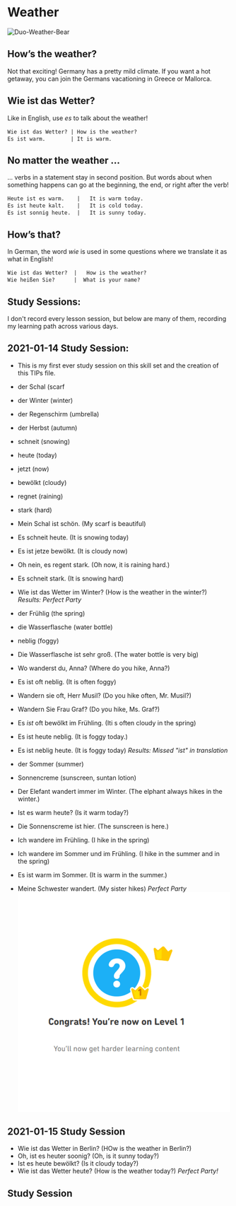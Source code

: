 # Weather
![Duo-Weather-Bear](https://d1btvuu4dwu627.cloudfront.net/7eea16a2572cb8a758f911276f810830/42532029fe19f5f4e540e44f0cbaeb9a/images/d07add6e7b094484b8dbcfcb36365a5a.svg)


## How’s the weather?
Not that exciting! 
Germany has a pretty mild climate.
If you want a hot getaway, you can join the Germans vacationing in Greece or Mallorca. 

## Wie ist das Wetter?
Like in English, use _es_  to talk about the weather!

    Wie ist das Wetter? | How is the weather?
    Es ist warm.        | It is warm.
    
## No matter the weather ...
... verbs
 in a statement stay in second position. 
 But words about when something happens can go at the beginning, the end, or right after the verb!
 
    Heute ist es warm.    |   It is warm today.
    Es ist heute kalt.    |   It is cold today.
    Es ist sonnig heute.  |   It is sunny today.
    
## How’s that?
In German, the word _wie_
 is used in some questions where we translate it as what in English!
 
    Wie ist das Wetter?  |   How is the weather? 
    Wie heißen Sie?      |  What is your name?
    
## Study Sessions: 
I don't record every lesson session, but below are many of them, recording my learning path across various days.

## 2021-01-14 Study Session:
* This is my first ever study session on this skill set and the creation of this TIPs file. 
* der Schal (scarf
* der Winter (winter)
* der Regenschirm (umbrella) 
* der Herbst (autumn)
* schneit (snowing)
* heute (today) 
* jetzt (now)
* bewölkt (cloudy) 
* regnet (raining)
* stark (hard) 
* Mein Schal ist schön. (My scarf is beautiful) 
* Es schneit heute. (It is snowing today)
* Es ist jetze bewölkt. (It is cloudy now)
* Oh nein, es regent stark. (Oh now, it is raining hard.)
* Es schneit stark. (It is snowing hard)
* Wie ist das Wetter im Winter? (How is the weather in the winter?)
*Results: Perfect Party*<br>

* der Frühlig (the spring)
* die Wasserflasche (water bottle) 
* neblig (foggy)
* Die Wasserflasche ist sehr groß. (The water bottle is very big)
* Wo wanderst du, Anna? (Where do you hike, Anna?)
* Es ist oft neblig. (It is often foggy) 
* Wandern sie oft, Herr Musil? (Do you hike often, Mr. Musil?)
* Wandern Sie Frau Graf? (Do you hike, Ms. Graf?)
* Es _ist_ oft bewölkt im Frühling. (Iti s often cloudy in the spring) 
* Es ist heute neblig. (It is foggy today.)
* Es ist neblig heute. (It is foggy today) 
*Results: Missed "ist" in translation* <br>
* der Sommer (summer)
* Sonnencreme (sunscreen, suntan lotion) 
* Der Elefant wandert immer im Winter. (The elphant always hikes in the winter.) 
* Ist es warm heute?  (Is it warm today?) 
* Die Sonnenscreme ist hier. (The sunscreen is here.)
* Ich wandere im Frühling. (I hike in the spring)
* Ich wandere im Sommer und im Frühling. (I hike in the summer and in the spring)
* Es ist warm im Sommer. (It is warm in the summer.)
* Meine Schwester wandert. (My sister hikes)
*Perfect Party* <br>
![level1](https://github.com/EO4wellness/T-I-L/blob/main/polyglot/aleman/Castle-2/Images/2021-01-13_earned-level1-101crowns.png)

## 2021-01-15 Study Session 
* Wie ist das Wetter in Berlin? (HOw is the weather in Berlin?)
* Oh, ist es heuter soonig? (Oh, is it sunny today?)
* Ist es heute bewölkt? (Is it cloudy today?)
* Wie ist das Wetter heute?  (How is the weather today?)
*Perfect Party!*

## Study Session 


